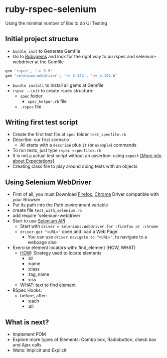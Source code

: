 
# ruby-rspec-selenium

Using the minimal number of libs to do UI Testing

## Initial project structure

- `bundle init` to Generate Gemfile
- Go to [Rubygems](https://rubygems.org) and look for the right way to pu rspec and selenium-webdriver at the Gemfile

```ruby
gem 'rspec', '~> 3.9'
gem 'selenium-webdriver', '~> 3.142', '>= 3.142.6'
```

- `bundle install` to install all gems at Gemfile
- `rspec --init` to create rspec structure:
  - `spec` folder
    - `spec_helper.rb` file
  - `.rspec` file

## Writing first test script

- Create the first test file at `spec` folder `test_specfile.rb`
- Describe: our first scenario
  - All starts with a `describe` plus `it` (or `example`) commands
- To run tests, just type `rspec <specfile>.rb`
- It is not a actual test script without an assertion: using `expect` [[More info about Expectations]](https://www.rubydoc.info/gems/rspec-expectations/RSpec/Expectations)
- Creating class file to play around doing tests with an objects

## Using Selenium WebDriver
- First of all, you must Download [Firefox](https://github.com/mozilla/geckodriver/releases/tag/v0.26.0), [Chrome](https://chromedriver.chromium.org/downloads) Driver compatible with your Browser
- Put its path into the Path environment variable
- create file `test_with_selenium.rb`
- add require 'selenium-webdriver'
- Start to use [Selenium API](https://github.com/SeleniumHQ/selenium/wiki/Ruby-Bindings)
  - Start with `driver = Selenium::WebDriver.for :firefox or :chrome`
  - `driver.get "<URL>"` open and load a Web Page
    - You can use `driver.navigate.to "<URL>"`, to navigate to a webpage also
- Exercise element locators with: find_element (HOW, WHAT)
  - [HOW](https://selenium.dev/selenium/docs/api/rb/Selenium/WebDriver/SearchContext.html#FINDERS-constant): Strategy used to locate elements
    - :id
    - :name
    - :class
    - :tag_name
    - :css
  - WHAT: text to find element
- RSpec Hooks:
  - before, after:
    - :each
    - :all

## What is next?

- Implement POM
- Explore more types of Elements: Combo box, Radiobutton, check box and Ajax calls
- Waits: Implicit and Explicit